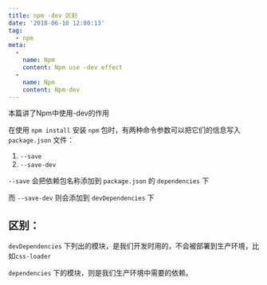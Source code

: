 ```yaml
---
title: npm -dev 区别
date: '2018-06-10 12:00:13'
tag: 
  - npm
meta:
  -
    name: Npm
    content: Npm use -dev effect
  -
    name: Npm
    content: Npm-dev
---
```

本篇讲了Npm中使用-dev的作用
<!-- more -->

在使用 `npm install` 安装 `npm` 包时，有两种命令参数可以把它们的信息写入 `package.json` 文件：

1. `--save`
2. `--save-dev`

`--save` 会把依赖包名称添加到 `package.json` 的 `dependencies` 下

而 `--save-dev` 则会添加到 `devDependencies` 下

## 区别：

`devDependencies` 下列出的模块，是我们开发时用的，不会被部署到生产环境，比如`css-loader`

`dependencies` 下的模块，则是我们生产环境中需要的依赖。